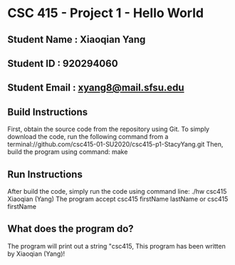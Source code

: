 # CSC 415 - Project 1 - Hello World

## Student Name  : Xiaoqian Yang

## Student ID    : 920294060

## Student Email : xyang8@mail.sfsu.edu

## Build Instructions
First, obtain the source code from the repository using Git. To simply download the code, run the following command from a terminal://github.com/csc415-01-SU2020/csc415-p1-StacyYang.git
Then, build the program using command: make

## Run Instructions
After build the code, simply run the code using command line: ./hw csc415 Xiaoqian (Yang)
The program accept csc415 firstName lastName or csc415 firstName

## What does the program do?
The program will print out a string "csc415, This program has been written by Xiaoqian (Yang)!
